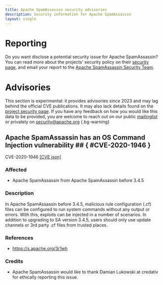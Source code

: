 ```yaml
---
title: Apache SpamAssassin security advisories
description: Security information for Apache SpamAssassin
layout: single
---
```


# Reporting

Do you want disclose a potential security issue for Apache SpamAssassin? You can read more about the projects' security policy on their [security page](https://cwiki.apache.org/confluence/display/SPAMASSASSIN/SecurityPolicy), and email your report to the [Apache SpamAssassin Security Team](mailto:security@spamassassin.apache.org).

# Advisories

This section is experimental: it provides advisories since 2023 and may lag behind the official CVE publications. It may also lack details found on the [project security page](https://cwiki.apache.org/confluence/display/SPAMASSASSIN/SecurityPolicy). If you have any feedback on how you would like this data to be provided, you are welcome to reach out on our public [mailinglist](/mailinglist) or privately on [security@apache.org](mailto:security@apache.org)
{.bg-warning}

## Apache SpamAssassin has an OS Command Injection vulnerability ## { #CVE-2020-1946 }

CVE-2020-1946 [\[CVE json\]](./CVE-2020-1946.cve.json)

### Affected

* Apache SpamAssassin from Apache SpamAssassin before 3.4.5


### Description

In Apache SpamAssassin before 3.4.5, malicious rule configuration (.cf) files can be configured to run system commands without any output or errors. With this, exploits can be injected in a number of scenarios.  In addition to upgrading to SA version 3.4.5, users should only use update channels or 3rd party .cf files from trusted places. 

### References
* https://s.apache.org/3r1wh


### Credits
* Apache SpamAssassin would like to thank Damian Lukowski at credativ for ethically reporting this issue.
